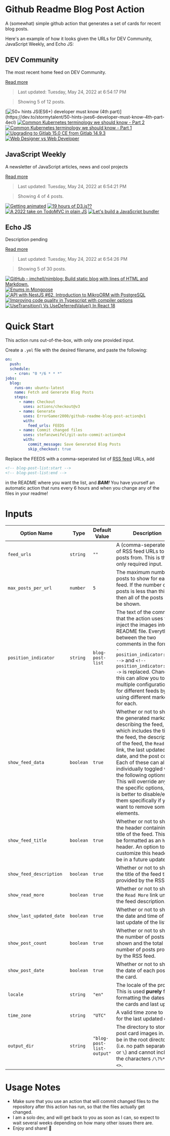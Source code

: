 # Github Readme Blog Post Action

A (somewhat) simple github action that generates a set of cards for recent blog posts.

Here's an example of how it looks given the URLs for DEV Community, JavaScript Weekly, and Echo JS:

<!-- post-list:start -->
## DEV Community

The most recent home feed on DEV Community.

[Read more](https://dev.to)
> Last updated: Tuesday, May 24, 2022 at 6:54:17 PM

> Showing 5 of 12 posts.

[![50+ hints JS(ES6+) developer must know (4th part)](https://raw.githubusercontent.com/ErrorGamer2000/github-readme-blog-post-action/main/generated_files/DEV_Community/50+_hints_JS(ES6+)_developer_must_know_(4th_part).svg)](https://dev.to/stormytalent/50-hints-jses6-developer-must-know-4th-part-4ecl)
[![Common Kubernetes terminology we should know - Part 2](https://raw.githubusercontent.com/ErrorGamer2000/github-readme-blog-post-action/main/generated_files/DEV_Community/Common_Kubernetes_terminology_we_should_know_-_Part_2.svg)](https://dev.to/kcdchennai/common-kubernetes-terminology-we-should-know-part-2-4mbe)
[![Common Kubernetes terminology we should know - Part 1](https://raw.githubusercontent.com/ErrorGamer2000/github-readme-blog-post-action/main/generated_files/DEV_Community/Common_Kubernetes_terminology_we_should_know_-_Part_1.svg)](https://dev.to/kcdchennai/common-kubernetes-terminology-we-should-know-part-1-1an9)
[![Upgrading to Gitlab 15.0 CE from Gitlab 14.9.3](https://raw.githubusercontent.com/ErrorGamer2000/github-readme-blog-post-action/main/generated_files/DEV_Community/Upgrading_to_Gitlab_15.0_CE_from_Gitlab_14.9.3.svg)](https://dev.to/konung/upgrading-to-gitlab-150-ce-from-gitlab-1493-if5)
[![Web Designer vs Web Developer](https://raw.githubusercontent.com/ErrorGamer2000/github-readme-blog-post-action/main/generated_files/DEV_Community/Web_Designer_vs_Web_Developer.svg)](https://dev.to/ozziescode/web-designer-vs-web-developer-57d7)


## JavaScript Weekly

A newsletter of JavaScript articles, news and cool projects

[Read more](https://javascriptweekly.com/)
> Last updated: Tuesday, May 24, 2022 at 6:54:21 PM

> Showing 4 of 4 posts.

[![Getting animated](https://raw.githubusercontent.com/ErrorGamer2000/github-readme-blog-post-action/main/generated_files/JavaScript_Weekly/Getting_animated.svg)](https://javascriptweekly.com/issues/590)
[![19 hours of D3.js??](https://raw.githubusercontent.com/ErrorGamer2000/github-readme-blog-post-action/main/generated_files/JavaScript_Weekly/19_hours_of_D3.js__.svg)](https://javascriptweekly.com/issues/589)
[![A 2022 take on TodoMVC in plain JS](https://raw.githubusercontent.com/ErrorGamer2000/github-readme-blog-post-action/main/generated_files/JavaScript_Weekly/A_2022_take_on_TodoMVC_in_plain_JS.svg)](https://javascriptweekly.com/issues/588)
[![Let's build a JavaScript bundler](https://raw.githubusercontent.com/ErrorGamer2000/github-readme-blog-post-action/main/generated_files/JavaScript_Weekly/Let's_build_a_JavaScript_bundler.svg)](https://javascriptweekly.com/issues/587)


## Echo JS

Description pending

[Read more](
http://www.echojs.com
)
> Last updated: Tuesday, May 24, 2022 at 6:54:26 PM

> Showing 5 of 30 posts.

[![GitHub - imchell/nimblog: Build static blog with lines of HTML and Markdown.](https://raw.githubusercontent.com/ErrorGamer2000/github-readme-blog-post-action/main/generated_files/_Echo_JS_/GitHub_-_imchell_nimblog__Build_static_blog_with_lines_of_HTML_and_Markdown..svg)](https://github.com/imchell/nimblog)
[![Enums in Mongoose](https://raw.githubusercontent.com/ErrorGamer2000/github-readme-blog-post-action/main/generated_files/_Echo_JS_/Enums_in_Mongoose.svg)](
https://masteringjs.io/tutorials/mongoose/enum
)
[![API with NestJS #62. Introduction to MikroORM with PostgreSQL](https://raw.githubusercontent.com/ErrorGamer2000/github-readme-blog-post-action/main/generated_files/_Echo_JS_/API_with_NestJS__62._Introduction_to_MikroORM_with_PostgreSQL.svg)](http://wanago.io/2022/05/23/api-nestjs-mikroorm-postgresql/)
[![Improving code quality in Typescript with compiler options](https://raw.githubusercontent.com/ErrorGamer2000/github-readme-blog-post-action/main/generated_files/_Echo_JS_/Improving_code_quality_in_Typescript_with_compiler_options.svg)](https://blog.openreplay.com/improving-code-quality-in-typescript-with-compiler-options)
[![UseTransition() Vs UseDeferredValue() In React 18](https://raw.githubusercontent.com/ErrorGamer2000/github-readme-blog-post-action/main/generated_files/_Echo_JS_/UseTransition()_Vs_UseDeferredValue()_In_React_18.svg)](https://blog.openreplay.com/usetransition-vs-usedeferredvalue-in-react-18)


<!-- post-list:end -->

# Quick Start

This action runs out-of-the-box, with only one provided input.

Create a `.yml` file with the desired filename, and paste the following:

```yml
on:
  push:
  schedule:
    - cron: "0 */6 * * *"
jobs:
  blog:
    runs-on: ubuntu-latest
    name: Fetch and Generate Blog Posts
    steps:
      - name: Checkout
        uses: actions/checkout@v3
      - name: Generate
        uses: ErrorGamer2000/github-readme-blog-post-action@v1
        with:
          feed_urls: FEEDS
      - name: Commit changed files
        uses: stefanzweifel/git-auto-commit-action@v4
        with:
          commit_message: Save Generated Blog Posts
          skip_checkout: true
```

Replace the FEEDS with a comma-seperated list of [RSS feed](https://rss.com/blog/how-do-rss-feeds-work/) URLs, add

```md
<!-- blog-post-list:start -->
<!-- blog-post-list:end -->
```

in the README where you want the list, and **_BAM!_** You have yourself an automatic action that runs every 6 hours and when you change any of the files in your readme!

# Inputs

<table>
  <thead>
    <tr>
      <th>Option Name</th>
      <th>Type</th>
      <th>Default Value</th>
      <th>Description</th>
    </tr>
  </thead>
  <tbody>
    <tr>
      <td><code>feed_urls</code></td>
      <td><code>string</code></td>
      <td><code>""</code></td>
      <td>A (comma-seperated) list of RSS feed URLs to load posts from. This is the only required input.</td>
    </tr>
    <tr>
      <td><code>max_posts_per_url</code></td>
      <td><code>number</code></td>
      <td><code>5</code></td>
      <td>The maximum number of posts to show for each feed. If the number of posts is less than this, then all of the posts will be shown.</td>
    </tr>
    <tr>
      <td><code>position_indicator</code></td>
      <td><code>string</code></td>
      <td><code>blog-post-list</code></td>
      <td>The text of the comments that the action uses to inject the images into the README file. Everything between the two comments in the form <code>&lt;!-- position_indicator:start --&gt;</code> and <code>&lt;!-- position_indicator:end --&gt;</code> is replaced. Changing this can allow you to use multiple configurations for different feeds by using different markers for each.</td>
    </tr>
    <tr>
      <td><code>show_feed_data</code></td>
      <td><code>boolean</code></td>
      <td><code>true</code></td>
      <td>Whether or not to show the generated markdown describing the feed, which includes the title of the feed, the description of the feed, the <code>Read More</code> link, the last updated date, and the post count. Each of these can also be individually toggled with the following options. This will override any of the specific options, so it is better to disable/enable them specifically if you want to remove some elements.</td>
    </tr>
    <tr>
      <td><code>show_feed_title</code></td>
      <td><code>boolean</code></td>
      <td><code>true</code></td>
      <td>Whether or not to show the header containing the title of the feed. This will be formatted as an <code>h2</code> header. An option to customize this header will be in a future update.</td>
    </tr>
    <tr>
      <td><code>show_feed_description</code></td>
      <td><code>boolean</code></td>
      <td><code>true</code></td>
      <td>Whether or not to show the title of the feed that is provided by the RSS feed.</td>
    </tr>
    <tr>
      <td><code>show_read_more</code></td>
      <td><code>boolean</code></td>
      <td><code>true</code></td>
      <td>Whether or not to show the <code>Read More</code> link under the feed description.</td>
    </tr>
    <tr>
      <td><code>show_last_updated_date</code></td>
      <td><code>boolean</code></td>
      <td><code>true</code></td>
      <td>Whether or not to show the date and time of the last update of the list.</td>
    </tr>
    <tr>
      <td><code>show_post_count</code></td>
      <td><code>boolean</code></td>
      <td><code>true</code></td>
      <td>Whether or not to show the number of posts shown and the total number of posts provided by the RSS feed.</td>
    </tr>
    <tr>
      <td><code>show_post_date</code></td>
      <td><code>boolean</code></td>
      <td><code>true</code></td>
      <td>Whether or not to show the date of each post on the card.</td>
    </tr>
    <tr>
      <td><code>locale</code></td>
      <td><code>string</code></td>
      <td><code>"en"</code></td>
      <td>The locale of the project. This is used <strong>purely</strong> for formatting the dates of the cards and last update.</td>
    </tr>
    <tr>
      <td><code>time_zone</code></td>
      <td><code>string</code></td>
      <td><code>"UTC"</code></td>
      <td>A valid time zone to use for the last updated date.</td>
    </tr>
    <tr>
      <td><code>output_dir</code></td>
      <td><code>string</code></td>
      <td><code>"blog-post-list-output"</code></td>
      <td>The directory to store the post card images in. Must be in the root directory (i.e. no path separators <code>/</code> or <code>\</code>) and cannot include the characters <code>/\?%*:|"&lt;&gt;</code>.</td>
    </tr>
<!--
    <tr>
      <td><code></code></td>
      <td><cde></cde></td>
      <td><code></code></td>
      <td></td>
    </tr>
-->
  </tbody>
</table>

# Usage Notes

- Make sure that you use an action that will commit changed files to the repository after this action has run, so that the files actually get changed.
- I am a solo dev, and will get back to you as soon as I can, so expect to wait several weeks depending on how many other issues there are.
- Enjoy and share! 🤗
